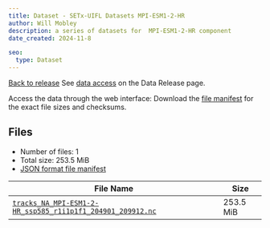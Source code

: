 ```yaml
---
title: Dataset - SETx-UIFL Datasets MPI-ESM1-2-HR
author: Will Mobley
description: a series of datasets for  MPI-ESM1-2-HR component
date_created: 2024-11-8

seo:
  type: Dataset
---
```


[Back to release](./index.html#datasets)
See [data access](./index.html#data-access) on the Data Release page.

Access the data through the  web interface: 
Download the [file manifest](https://web.corral.tacc.utexas.edu//datasets//MPI-ESM1-2-HR/manifest.json) for the exact file sizes and checksums.

## Files

- Number of files: 1
- Total size: 253.5 MiB
- [JSON format file manifest](https://web.corral.tacc.utexas.edu//datasets//MPI-ESM1-2-HR/manifest.json)

|                                                                                                             File Name                                                                                                             |   Size    |
| --------------------------------------------------------------------------------------------------------------------------------------------------------------------------------------------------------------------------------- | --------- |
| [`tracks_NA_MPI-ESM1-2-HR_ssp585_r1i1p1f1_204901_209912.nc`](https://web.corral.tacc.utexas.edu/setxuifl/tropical_cyclones/downscaled_cmip6_tracks/ssp585/MPI-ESM1-2-HR/tracks_NA_MPI-ESM1-2-HR_ssp585_r1i1p1f1_204901_209912.nc) | 253.5 MiB |
